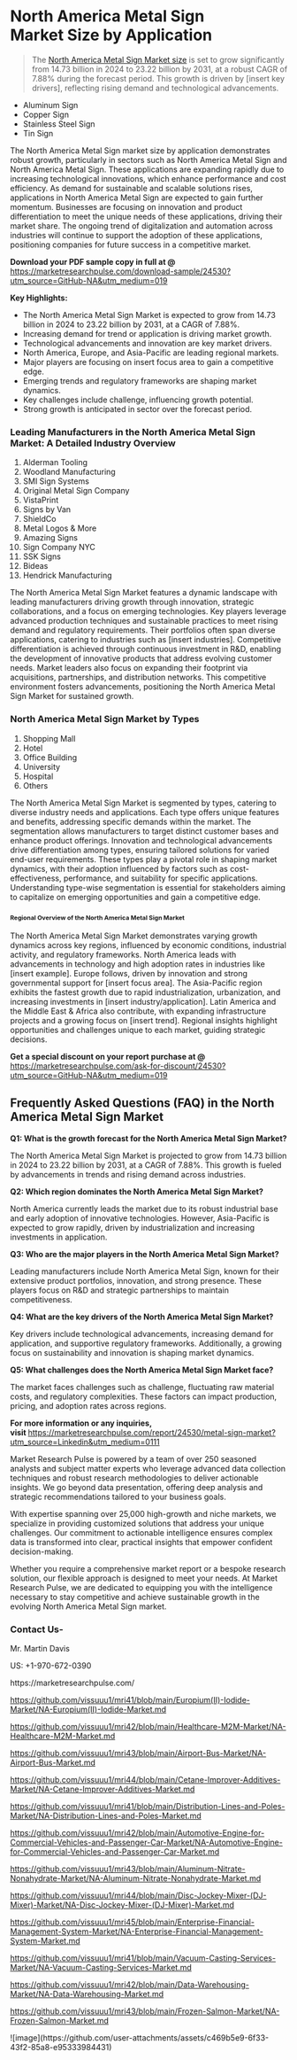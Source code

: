<h1>North America Metal Sign Market&nbsp;Size by Application</h1><blockquote><p>The <a href="https://marketresearchpulse.com/download-sample/24530?utm_source=GitHub-NA&amp;utm_medium=019">North America Metal Sign Market size</a> is set to grow significantly from 14.73 billion in 2024 to 23.22 billion by 2031, at a robust CAGR of 7.88% during the forecast period. This growth is driven by [insert key drivers], reflecting rising demand and technological advancements.</p></blockquote><ul><li>Aluminum Sign<li> Copper Sign<li> Stainless Steel Sign<li> Tin Sign</li></ul><p>The North America Metal Sign market size by application demonstrates robust growth, particularly in sectors such as North America Metal Sign and North America Metal Sign. These applications are expanding rapidly due to increasing technological innovations, which enhance performance and cost efficiency. As demand for sustainable and scalable solutions rises, applications in North America Metal Sign are expected to gain further momentum. Businesses are focusing on innovation and product differentiation to meet the unique needs of these applications, driving their market share. The ongoing trend of digitalization and automation across industries will continue to support the adoption of these applications, positioning companies for future success in a competitive market.</p><p><strong>Download your PDF sample copy in full at @ </strong><a href="https://marketresearchpulse.com/download-sample/24530?utm_source=GitHub-NA&amp;utm_medium=019">https://marketresearchpulse.com/download-sample/24530?utm_source=GitHub-NA&amp;utm_medium=019</a></p><p><strong>Key Highlights: </strong></p><ul><li>The North America Metal Sign Market is expected to grow from 14.73 billion in 2024 to 23.22 billion by 2031, at a CAGR of 7.88%.</li><li>Increasing demand for trend or application is driving market growth.</li><li>Technological advancements and innovation are key market drivers.</li><li>North America, Europe, and Asia-Pacific are leading regional markets.</li><li>Major players are focusing on insert focus area to gain a competitive edge.</li><li>Emerging trends and regulatory frameworks are shaping market dynamics.</li><li>Key challenges include challenge, influencing growth potential.</li><li>Strong growth is anticipated in sector over the forecast period.</li></ul><h3>Leading Manufacturers in the North America Metal Sign Market: A Detailed Industry Overview</h3><ol><li>Alderman Tooling</li><li>Woodland Manufacturing</li><li>SMI Sign Systems</li><li>Original Metal Sign Company</li><li>VistaPrint</li><li>Signs by Van</li><li>ShieldCo</li><li>Metal Logos & More</li><li>Amazing Signs</li><li>Sign Company NYC</li><li>SSK Signs</li><li>Bideas</li><li>Hendrick Manufacturing</li></ol><div class="flex max-w-full flex-col flex-grow"><div class="min-h-8 text-message flex w-full flex-col items-end gap-2 whitespace-normal break-words [.text-message+&amp;]:mt-5" dir="auto" data-message-author-role="assistant" data-message-id="fd8432e4-4910-450d-b182-61b7bfb0a01f" data-message-model-slug="gpt-4o"><div class="flex w-full flex-col gap-1 empty:hidden first:pt-[3px]"><div class="markdown prose w-full break-words dark:prose-invert light"><p>The North America Metal Sign Market features a dynamic landscape with leading manufacturers driving growth through innovation, strategic collaborations, and a focus on emerging technologies. Key players leverage advanced production techniques and sustainable practices to meet rising demand and regulatory requirements. Their portfolios often span diverse applications, catering to industries such as [insert industries]. Competitive differentiation is achieved through continuous investment in R&amp;D, enabling the development of innovative products that address evolving customer needs. Market leaders also focus on expanding their footprint via acquisitions, partnerships, and distribution networks. This competitive environment fosters advancements, positioning the North America Metal Sign Market for sustained growth.</p></div></div></div></div><h3>North America Metal Sign Market by Types</h3><ol><li>Shopping Mall<li> Hotel<li> Office Building<li> University<li> Hospital<li> Others</li></ol><div class="flex max-w-full flex-col flex-grow"><div class="min-h-8 text-message flex w-full flex-col items-end gap-2 whitespace-normal break-words [.text-message+&amp;]:mt-5" dir="auto" data-message-author-role="assistant" data-message-id="084470be-0bb7-4664-bddf-5156b4f41249" data-message-model-slug="gpt-4o-mini"><div class="flex w-full flex-col gap-1 empty:hidden first:pt-[3px]"><div class="markdown prose w-full break-words dark:prose-invert light"><p>The North America Metal Sign Market is segmented by types, catering to diverse industry needs and applications. Each type offers unique features and benefits, addressing specific demands within the market. The segmentation allows manufacturers to target distinct customer bases and enhance product offerings. Innovation and technological advancements drive differentiation among types, ensuring tailored solutions for varied end-user requirements. These types play a pivotal role in shaping market dynamics, with their adoption influenced by factors such as cost-effectiveness, performance, and suitability for specific applications. Understanding type-wise segmentation is essential for stakeholders aiming to capitalize on emerging opportunities and gain a competitive edge.</p></div></div></div></div><h3><span style="font-size: 11px;">Regional Overview of the North America Metal Sign Market</span></h3><div class="flex max-w-full flex-col flex-grow"><div class="min-h-8 text-message flex w-full flex-col items-end gap-2 whitespace-normal break-words [.text-message+&amp;]:mt-5" dir="auto" data-message-author-role="assistant" data-message-id="e9038762-ce64-4e30-91c9-9bd413514231" data-message-model-slug="gpt-4o-mini"><div class="flex w-full flex-col gap-1 empty:hidden first:pt-[3px]"><div class="markdown prose w-full break-words dark:prose-invert light"><p>The North America Metal Sign Market demonstrates varying growth dynamics across key regions, influenced by economic conditions, industrial activity, and regulatory frameworks. North America leads with advancements in technology and high adoption rates in industries like [insert example]. Europe follows, driven by innovation and strong governmental support for [insert focus area]. The Asia-Pacific region exhibits the fastest growth due to rapid industrialization, urbanization, and increasing investments in [insert industry/application]. Latin America and the Middle East &amp; Africa also contribute, with expanding infrastructure projects and a growing focus on [insert trend]. Regional insights highlight opportunities and challenges unique to each market, guiding strategic decisions.</p></div></div></div></div><p><strong>Get a special discount on your report purchase at @ </strong><a href="https://marketresearchpulse.com/ask-for-discount/24530?utm_source=GitHub-NA&amp;utm_medium=019">https://marketresearchpulse.com/ask-for-discount/24530?utm_source=GitHub-NA&amp;utm_medium=019</a></p><h2>Frequently Asked Questions (FAQ) in the North America Metal Sign Market</h2><p><strong>Q1: What is the growth forecast for the North America Metal Sign Market?</strong></p><p>The North America Metal Sign Market is projected to grow from 14.73 billion in 2024 to 23.22 billion by 2031, at a CAGR of 7.88%. This growth is fueled by advancements in trends and rising demand across industries.</p><p><strong>Q2: Which region dominates the North America Metal Sign Market?</strong></p><p>North America currently leads the market due to its robust industrial base and early adoption of innovative technologies. However, Asia-Pacific is expected to grow rapidly, driven by industrialization and increasing investments in application.</p><p><strong>Q3: Who are the major players in the North America Metal Sign Market?</strong></p><p>Leading manufacturers include North America Metal Sign, known for their extensive product portfolios, innovation, and strong presence. These players focus on R&amp;D and strategic partnerships to maintain competitiveness.</p><p><strong>Q4: What are the key drivers of the North America Metal Sign Market?</strong></p><p>Key drivers include technological advancements, increasing demand for application, and supportive regulatory frameworks. Additionally, a growing focus on sustainability and innovation is shaping market dynamics.</p><p><strong>Q5: What challenges does the North America Metal Sign Market face?</strong></p><p>The market faces challenges such as challenge, fluctuating raw material costs, and regulatory complexities. These factors can impact production, pricing, and adoption rates across regions.</p><p><strong>For more information or any inquiries, visit&nbsp;</strong><a href="https://marketresearchpulse.com/report/24530/metal-sign-market?utm_source=Linkedin&utm_medium=0111">https://marketresearchpulse.com/report/24530/metal-sign-market?utm_source=Linkedin&utm_medium=0111</a></p><p>Market Research Pulse is powered by a team of over 250 seasoned analysts and subject matter experts who leverage advanced data collection techniques and robust research methodologies to deliver actionable insights. We go beyond data presentation, offering deep analysis and strategic recommendations tailored to your business goals.</p><p>With expertise spanning over 25,000 high-growth and niche markets, we specialize in providing customized solutions that address your unique challenges. Our commitment to actionable intelligence ensures complex data is transformed into clear, practical insights that empower confident decision-making.</p><p>Whether you require a comprehensive market report or a bespoke research solution, our flexible approach is designed to meet your needs. At Market Research Pulse, we are dedicated to equipping you with the intelligence necessary to stay competitive and achieve sustainable growth in the evolving North America Metal Sign market.</p><h3><strong>Contact Us-</strong></h3><p>Mr. Martin Davis</p><p>US: +1-970-672-0390</p><p>https://marketresearchpulse.com/</p><p><a href="https://github.com/vissuuu1/mri41/blob/main/Europium(II)-Iodide-Market/NA-Europium(II)-Iodide-Market.md">https://github.com/vissuuu1/mri41/blob/main/Europium(II)-Iodide-Market/NA-Europium(II)-Iodide-Market.md</a></p><p><a href="https://github.com/vissuuu1/mri42/blob/main/Healthcare-M2M-Market/NA-Healthcare-M2M-Market.md">https://github.com/vissuuu1/mri42/blob/main/Healthcare-M2M-Market/NA-Healthcare-M2M-Market.md</a></p><p><a href="https://github.com/vissuuu1/mri43/blob/main/Airport-Bus-Market/NA-Airport-Bus-Market.md">https://github.com/vissuuu1/mri43/blob/main/Airport-Bus-Market/NA-Airport-Bus-Market.md</a></p><p><a href="https://github.com/vissuuu1/mri44/blob/main/Cetane-Improver-Additives-Market/NA-Cetane-Improver-Additives-Market.md">https://github.com/vissuuu1/mri44/blob/main/Cetane-Improver-Additives-Market/NA-Cetane-Improver-Additives-Market.md</a></p><p><a href="https://github.com/vissuuu1/mri41/blob/main/Distribution-Lines-and-Poles-Market/NA-Distribution-Lines-and-Poles-Market.md">https://github.com/vissuuu1/mri41/blob/main/Distribution-Lines-and-Poles-Market/NA-Distribution-Lines-and-Poles-Market.md</a></p><p><a href="https://github.com/vissuuu1/mri42/blob/main/Automotive-Engine-for-Commercial-Vehicles-and-Passenger-Car-Market/NA-Automotive-Engine-for-Commercial-Vehicles-and-Passenger-Car-Market.md">https://github.com/vissuuu1/mri42/blob/main/Automotive-Engine-for-Commercial-Vehicles-and-Passenger-Car-Market/NA-Automotive-Engine-for-Commercial-Vehicles-and-Passenger-Car-Market.md</a></p><p><a href="https://github.com/vissuuu1/mri43/blob/main/Aluminum-Nitrate-Nonahydrate-Market/NA-Aluminum-Nitrate-Nonahydrate-Market.md">https://github.com/vissuuu1/mri43/blob/main/Aluminum-Nitrate-Nonahydrate-Market/NA-Aluminum-Nitrate-Nonahydrate-Market.md</a></p><p><a href="https://github.com/vissuuu1/mri44/blob/main/Disc-Jockey-Mixer-(DJ-Mixer)-Market/NA-Disc-Jockey-Mixer-(DJ-Mixer)-Market.md">https://github.com/vissuuu1/mri44/blob/main/Disc-Jockey-Mixer-(DJ-Mixer)-Market/NA-Disc-Jockey-Mixer-(DJ-Mixer)-Market.md</a></p><p><a href="https://github.com/vissuuu1/mri45/blob/main/Enterprise-Financial-Management-System-Market/NA-Enterprise-Financial-Management-System-Market.md">https://github.com/vissuuu1/mri45/blob/main/Enterprise-Financial-Management-System-Market/NA-Enterprise-Financial-Management-System-Market.md</a></p><p><a href="https://github.com/vissuuu1/mri41/blob/main/Vacuum-Casting-Services-Market/NA-Vacuum-Casting-Services-Market.md">https://github.com/vissuuu1/mri41/blob/main/Vacuum-Casting-Services-Market/NA-Vacuum-Casting-Services-Market.md</a></p><p><a href="https://github.com/vissuuu1/mri42/blob/main/Data-Warehousing-Market/NA-Data-Warehousing-Market.md">https://github.com/vissuuu1/mri42/blob/main/Data-Warehousing-Market/NA-Data-Warehousing-Market.md</a></p><p><a href="https://github.com/vissuuu1/mri43/blob/main/Frozen-Salmon-Market/NA-Frozen-Salmon-Market.md">https://github.com/vissuuu1/mri43/blob/main/Frozen-Salmon-Market/NA-Frozen-Salmon-Market.md</a></p>
![image](https://github.com/user-attachments/assets/c469b5e9-6f33-43f2-85a8-e95333984431)
